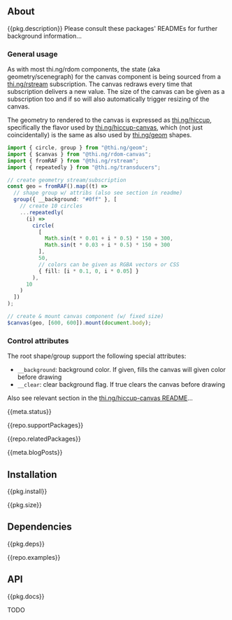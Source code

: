 <!-- include ../../assets/tpl/header.md -->

<!-- toc -->

## About

{{pkg.description}} Please consult these packages' READMEs for further
background information...

### General usage

As with most thi.ng/rdom components, the state (aka geometry/scenegraph) for the
canvas component is being sourced from a
[thi.ng/rstream](https://github.com/thi-ng/umbrella/tree/develop/packages/rstream)
subscription. The canvas redraws every time that subscription delivers a new
value. The size of the canvas can be given as a subscription too and if so will
also automatically trigger resizing of the canvas.

The geometry to rendered to the canvas is expressed as
[thi.ng/hiccup](https://github.com/thi-ng/umbrella/tree/develop/packages/),
specifically the flavor used by
[thi.ng/hiccup-canvas](https://github.com/thi-ng/umbrella/tree/develop/packages/hiccup-canvas),
which (not just coincidentally) is the same as also used by
[thi.ng/geom](https://github.com/thi-ng/umbrella/tree/develop/packages/geom)
shapes.

```ts tangle:export/readme1.ts
import { circle, group } from "@thi.ng/geom";
import { $canvas } from "@thi.ng/rdom-canvas";
import { fromRAF } from "@thi.ng/rstream";
import { repeatedly } from "@thi.ng/transducers";

// create geometry stream/subscription
const geo = fromRAF().map((t) =>
  // shape group w/ attribs (also see section in readme)
  group({ __background: "#0ff" }, [
	// create 10 circles
    ...repeatedly(
      (i) =>
        circle(
          [
            Math.sin(t * 0.01 + i * 0.5) * 150 + 300,
            Math.sin(t * 0.03 + i * 0.5) * 150 + 300
          ],
          50,
		  // colors can be given as RGBA vectors or CSS
          { fill: [i * 0.1, 0, i * 0.05] }
        ),
      10
    )
  ])
);

// create & mount canvas component (w/ fixed size)
$canvas(geo, [600, 600]).mount(document.body);
```

### Control attributes

The root shape/group support the following special attributes:

- `__background`: background color. If given, fills the canvas will given color
  before drawing
- `__clear`: clear background flag. If true clears the canvas before drawing

Also see relevant section in the [thi.ng/hiccup-canvas
README](https://github.com/thi-ng/umbrella/blob/develop/packages/hiccup-canvas/README.md#special-attributes)...

{{meta.status}}

{{repo.supportPackages}}

{{repo.relatedPackages}}

{{meta.blogPosts}}

## Installation

{{pkg.install}}

{{pkg.size}}

## Dependencies

{{pkg.deps}}

{{repo.examples}}

## API

{{pkg.docs}}

TODO

<!-- include ../../assets/tpl/footer.md -->
